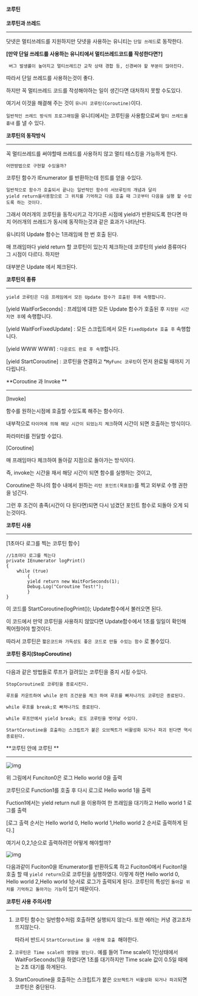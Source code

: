 #### 코루틴



**코루틴과 쓰레드**

---



닷넷은 멀티쓰레드를 지원하지만 닷넷을 사용하는 유니티는 `단일 쓰레드`로 동작한다.

**[만약 단일 쓰레드를 사용하는 유니티에서 멀티쓰레드코드를 작성한다면?]**

```
 버그 발생률이 높아지고 멀티쓰레드간 교착 상태 경합 등, 신경써야 할 부분이 많아진다. 
```

따라서 단일 쓰레드를 사용하는것이 좋다.   <br>

하지만 꼭 멀티쓰레드 코드를 작성해야하는 일이 생긴다면 대처하지 못할 수도있다.  <br>

여기서 이것을 해결해 주는 것이 `유니티 코루틴(Coroutine)`이다.   <br>

`일반적인 쓰레드 방식의 프로그래밍`을 유니티에서는 코루틴을 사용함으로써 `멀티 쓰레드를 흉내` 를 낼 수 있다.



**코루틴의 동작방식**

---



꼭 멀티쓰레드를 써야할때 쓰레드를 사용하지 않고  멀티 테스킹을 가능하게 한다.  <br>

`어떤방법으로 구현할 수있을까?`

코루틴 함수가 IEnumerator 를 반환하는데 힌트를 얻을 수있다.<br>

```
일반적으로 함수가 호출되서 끝나는 일반적인 함수의 서브루틴의 개념과 달리 
yield return을사용함으로 그 위치를 기억하고 다음 호출 때 그곳부터 다음을 실행 할 수있도록 하는 것이다.
```

 그래서 여러개의 코루틴을 동작시키고 각기다른 시점에 yield가 반환되도록 한다면 마치 어러개의 쓰래드가 동시에 동작하는것과 같은 효과가 나타난다. <br>

유니티의 Update 함수는 1프래임에 한 번 호출 된다. <br>

매 프래임마다 yield return 할 코루틴이 있는지 체크하는데 코루틴의 yield 종류마다 그 시점이 다르다.  하지만

대부분은 Update 에서 체크된다. <br>



**코루틴의 종류**

---



```
yield 코루틴은 다음 프레임에서 모든 Update 함수가 호출된 후에 속행합니다.
```

[yield WaitForSeconds]  : 프레임에 대한 모든 Update 함수가 호출된 후 `지정된 시간 지연 후`에 속행합니다.

[yield WaitForFixedUpdate] :  모든 스크립트에서 모든 `FixedUpdate 호출 후` 속행합니다.

[yield WWW WWW] : `다운로드 완료 후 속행`합니다.

[yield StartCoroutine]  : 코루틴을 연결하고 *`MyFunc 코루틴`이 먼저 완료될 때까지 기다립니다.



**Coroutine 과 Invoke **

---



[Invoke]

함수를 원하는시점에 호출할 수있도록 해주는 함수이다. 

내부적으로 `타이머에 의해 해당 시간이 되었는지 체크`하여 시간이 되면 호출하는 방식이다.

파라미터를 전달할 수없다.

[Coroutine]

매 프래임마다 체크하여 돌아갈 지점으로 돌아가는 방식이다.



즉, invoke는 시간을 재서 해당 시간이 되면 함수를 실행하는 것이고, 

Coroutine은 하나의 함수 내에서 원하는 `리턴 포인트(목표점)`를 찍고 외부로 수행 권한을 넘긴다.

그런 후 조건이 충족(시간이 다 된다면)되면 다시 넘겼던 포인트 함수로 되돌아 오게 되는것이다.



**코루틴 사용**

---



[1초마다 로그를 찍는 코루틴 함수]

```
//1초마다 로그를 찍는다
private IEnumerator logPrint()
{  
	while (true)  
		{ 
		yield return new WaitForSeconds(1);
        Debug.Log("Coroutine Test!");  
        }
}
```

이 코드를 StartCoroutine(logPrint());  Update함수에서 불러오면 된다.

이 코드에서 만약 코루틴을 사용하지 않았다면 Update함수에서 1초를 일일이 확인해 찍어줬어야 할것이다.

따라서 코루틴은 `짧은코드와 가독성도 좋은 코드로 만들 수있는 함수` 로 볼수있다. 



**코루틴 중지(StopCoroutine)**

---



다음과 같은 방법들로 루프가 걸려있는 코루틴을 중지 시킬 수있다.

```
StopCoroutine로 코루틴을 종료시킨다.

루프를 카운트하여 while 문의 조건문을 체크 하여 루프를 빠저나가도 코루틴은 종료된다.

while 루프를 break;로 빠져나가도 종료된다.

while 루프안에서 yield break; 로도 코루틴을 벗어날 수있다.

StartCoroutine을 호출하는 스크립트가 붙은 오브젝트가 비활성화 되거나 파괴 된다면 역시 종료된다.
```



**코루틴 안에 코루틴 **

---



![img](https://cdn.discordapp.com/attachments/804184517644386345/810170033014964254/unknown.png)

위 그림에서 Funciton0은 로그 Hello world 0을 출력

코루틴으로 Function1를 호출 후 다시 로그로 Hello world 1을 출력

Fuction1에서는 yield return null 을 이용하여 한 프래임을 대기하고 Hello world 1 로그를 출력

[로그 출력 순서는 Hello world 0, Hello world 1,Hello world 2 순서로 출력하게 된다.]

여기서 0,2,1순으로 출력하려먼 어떻게 해야할까? 

![img](https://cdn.discordapp.com/attachments/804184517644386345/810170143451774996/unknown.png)

다음과같이 Fuciton0을 IEnumerator를 반환하도록 하고 Fuciton0에서 Fuciton1을 호출 할 때 `yield return`으로 코루틴을 실행하였다. 이렇게 하면 Hello world 0, Hello world 2,Hello world 1순서로 로그가 출력되게 된다. 코루틴의 특성인 `돌아갈 위치를 기억하고 돌아가는 기능`이 있기 때문이다.



**코루틴 사용 주의사항**

---



1. 코루틴 함수는 일반함수처럼 호출하면 실행되지 않는다. 또한 에러는 커녕 경고조차 뜨지않는다. 

   따라서 반드시 `StartCoroutine 을 사용해 호출 `해야한다.

2. `코루틴은 Time scale의 영향을 받는다.` 예를 들어 Time scale이 1인상태에서 WaitForSeconds(1)을 하였다면 1초를 대기하지만  Time scale 값이 0.5일 때에는 2초 대기를 하게된다.

3. StartCoroutine을 호출하는 스크립트가 붙은 `오브젝트가 비활성화 되거나 파괴`되면 코루틴은 중단된다.
